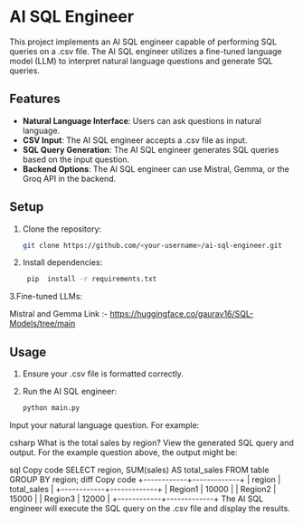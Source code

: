 # AI SQL Engineer

This project implements an AI SQL engineer capable of performing SQL queries on a .csv file. The AI SQL engineer utilizes a fine-tuned language model (LLM) to interpret natural language questions and generate SQL queries.

## Features

- **Natural Language Interface**: Users can ask questions in natural language.
- **CSV Input**: The AI SQL engineer accepts a .csv file as input.
- **SQL Query Generation**: The AI SQL engineer generates SQL queries based on the input question.
- **Backend Options**: The AI SQL engineer can use Mistral, Gemma, or the Groq API in the backend.

## Setup

1. Clone the repository:

   ```sh
   git clone https://github.com/<your-username>/ai-sql-engineer.git

2. Install dependencies:

    ```sh
     pip  install -r requirements.txt

3.Fine-tuned LLMs:

Mistral and Gemma Link :- https://huggingface.co/gaurav16/SQL-Models/tree/main

## Usage

1. Ensure your .csv file is formatted correctly.
2. Run the AI SQL engineer:

   ```sh
   python main.py
Input your natural language question. For example:

csharp
What is the total sales by region?
View the generated SQL query and output. For the example question above, the output might be:

sql
Copy code
SELECT region, SUM(sales) AS total_sales FROM table GROUP BY region;
diff
Copy code
+------------+-------------+
|   region   | total_sales |
+------------+-------------+
|  Region1   |   10000     |
|  Region2   |   15000     |
|  Region3   |   12000     |
+------------+-------------+
The AI SQL engineer will execute the SQL query on the .csv file and display the results.
